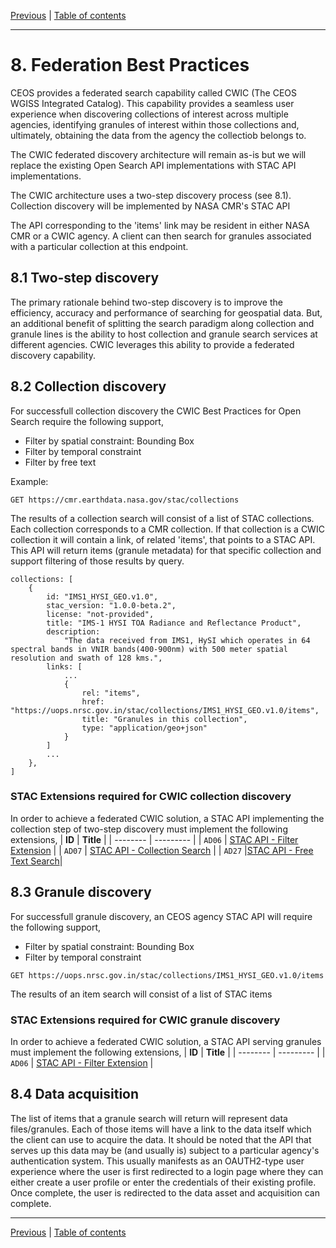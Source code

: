 [Previous](collection-metadata.md) | [Table of contents](README.md)
***
# 8. Federation Best Practices
CEOS provides a federated search capability called CWIC (The CEOS WGISS Integrated Catalog). This capability provides a seamless user experience when discovering collections of interest across multiple agencies, identifying granules of interest within those collections and, ultimately, obtaining the data from the agency the collectiob belongs to.

The CWIC federated discovery architecture will remain as-is but we will replace the existing Open Search API implementations with STAC API implementations.

The CWIC architecture uses a two-step discovery process (see 8.1). Collection discovery will be implemented by NASA CMR's STAC API 

The API corresponding to the 'items' link may be resident in either NASA CMR or a CWIC agency. A client can then search for granules associated with a particular collection at this endpoint.

## 8.1 Two-step discovery
The primary rationale behind two-step discovery is to improve the efficiency,  accuracy and performance of searching for geospatial data.
But, an additional benefit of splitting the search paradigm along collection and granule lines is the ability to host collection and granule search services at different agencies. CWIC leverages this ability to provide a federated discovery capability.

## 8.2 Collection discovery
For successfull collection discovery the CWIC Best Practices for Open Search require the following support,
- Filter by spatial constraint: Bounding Box
- Filter by temporal constraint
- Filter by free text

Example:
```
GET https://cmr.earthdata.nasa.gov/stac/collections
```
The results of a collection search will consist of a list of STAC collections. Each collection corresponds to a CMR collection. If that collection is a CWIC collection it will contain a link, of related 'items', that points to a STAC API. This API will return items (granule metadata) for that specific collection and support filtering of those results by query. 

```
collections: [
    {
        id: "IMS1_HYSI_GEO.v1.0",
        stac_version: "1.0.0-beta.2",
        license: "not-provided",
        title: "IMS-1 HYSI TOA Radiance and Reflectance Product",
        description: 
            "The data received from IMS1, HySI which operates in 64 spectral bands in VNIR bands(400-900nm) with 500 meter spatial resolution and swath of 128 kms.",
        links: [
            ...
            {
                rel: "items",
                href: "https://uops.nrsc.gov.in/stac/collections/IMS1_HYSI_GEO.v1.0/items",
                title: "Granules in this collection",
                type: "application/geo+json"
            }
        ]
        ...
    },
]
```
### STAC Extensions required for CWIC collection discovery
In order to achieve a federated CWIC solution, a STAC API implementing the collection step of two-step discovery must implement the following extensions,
| **ID**  | **Title** | 
| -------- | --------- | 
| `AD06` <a name="AD06"></a> | [STAC API - Filter Extension](https://github.com/stac-api-extensions/filter) |
| `AD07` <a name="AD07"></a> | [STAC API - Collection Search](https://github.com/stac-api-extensions/collection-search) |
| `AD27` <a name="AD26"></a> |[STAC API - Free Text Search](https://github.com/cedadev/stac-freetext-search)|

## 8.3 Granule discovery
For successfull granule discovery, an CEOS agency STAC API will require the following support,
- Filter by spatial constraint: Bounding Box
- Filter by temporal constraint

```
GET https://uops.nrsc.gov.in/stac/collections/IMS1_HYSI_GEO.v1.0/items
```

The results of an item search will consist of a list of STAC items

### STAC Extensions required for CWIC granule discovery
In order to achieve a federated CWIC solution, a STAC API serving granules must implement the following extensions,
| **ID**  | **Title** | 
| -------- | --------- | 
| `AD06` <a name="AD06"></a> | [STAC API - Filter Extension](https://github.com/stac-api-extensions/filter) |
## 8.4 Data acquisition
The list of items that a granule search will return will represent data files/granules. Each of those items will have a link to the data itself which the client can use to acquire the data. It should be noted that the API that serves up this data may be (and usually is) subject to a particular agency's authentication system. This usually manifests as an OAUTH2-type user experience where the user is first redirected to a login page where they can either create a user profile or enter the credentials of their existing profile. Once complete, the user is redirected to the data asset and acquisition can complete.
***
[Previous](collection-metadata.md) | [Table of contents](README.md)